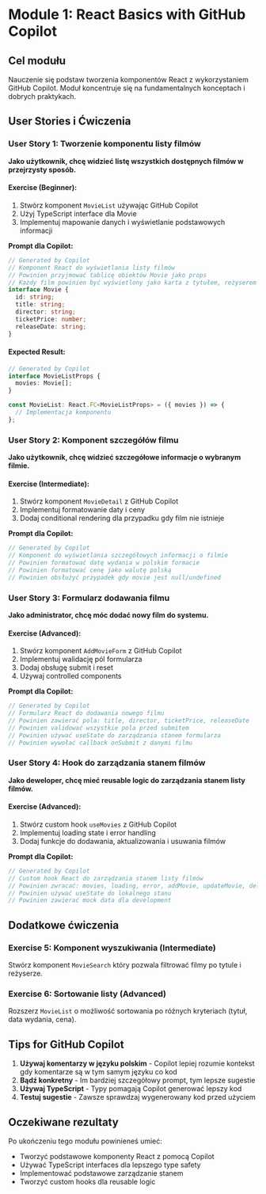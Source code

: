 # Module 1: React Basics with GitHub Copilot

## Cel modułu
Nauczenie się podstaw tworzenia komponentów React z wykorzystaniem GitHub Copilot. Moduł koncentruje się na fundamentalnych konceptach i dobrych praktykach.

## User Stories i Ćwiczenia

### User Story 1: Tworzenie komponentu listy filmów
**Jako użytkownik, chcę widzieć listę wszystkich dostępnych filmów w przejrzysty sposób.**

#### Exercise (Beginner):
1. Stwórz komponent `MovieList` używając GitHub Copilot
2. Użyj TypeScript interface dla Movie
3. Implementuj mapowanie danych i wyświetlanie podstawowych informacji

**Prompt dla Copilot:**
```typescript
// Generated by Copilot
// Komponent React do wyświetlania listy filmów
// Powinien przyjmować tablicę obiektów Movie jako props
// Każdy film powinien być wyświetlony jako karta z tytułem, reżyserem i ceną
interface Movie {
  id: string;
  title: string;
  director: string;
  ticketPrice: number;
  releaseDate: string;
}
```

#### Expected Result:
```typescript
// Generated by Copilot
interface MovieListProps {
  movies: Movie[];
}

const MovieList: React.FC<MovieListProps> = ({ movies }) => {
  // Implementacja komponentu
};
```

### User Story 2: Komponent szczegółów filmu
**Jako użytkownik, chcę widzieć szczegółowe informacje o wybranym filmie.**

#### Exercise (Intermediate):
1. Stwórz komponent `MovieDetail` z GitHub Copilot
2. Implementuj formatowanie daty i ceny
3. Dodaj conditional rendering dla przypadku gdy film nie istnieje

**Prompt dla Copilot:**
```typescript
// Generated by Copilot
// Komponent do wyświetlania szczegółowych informacji o filmie
// Powinien formatować datę wydania w polskim formacie
// Powinien formatować cenę jako walutę polską
// Powinien obsłużyć przypadek gdy movie jest null/undefined
```

### User Story 3: Formularz dodawania filmu
**Jako administrator, chcę móc dodać nowy film do systemu.**

#### Exercise (Advanced):
1. Stwórz komponent `AddMovieForm` z GitHub Copilot
2. Implementuj walidację pól formularza
3. Dodaj obsługę submit i reset
4. Używaj controlled components

**Prompt dla Copilot:**
```typescript
// Generated by Copilot
// Formularz React do dodawania nowego filmu
// Powinien zawierać pola: title, director, ticketPrice, releaseDate
// Powinien validować wszystkie pola przed submitem
// Powinien używać useState do zarządzania stanem formularza
// Powinien wywołać callback onSubmit z danymi filmu
```

### User Story 4: Hook do zarządzania stanem filmów
**Jako deweloper, chcę mieć reusable logic do zarządzania stanem listy filmów.**

#### Exercise (Advanced):
1. Stwórz custom hook `useMovies` z GitHub Copilot
2. Implementuj loading state i error handling
3. Dodaj funkcje do dodawania, aktualizowania i usuwania filmów

**Prompt dla Copilot:**
```typescript
// Generated by Copilot
// Custom hook React do zarządzania stanem listy filmów
// Powinien zwracać: movies, loading, error, addMovie, updateMovie, deleteMovie
// Powinien używać useState do lokalnego stanu
// Powinien zawierać mock data dla development
```

## Dodatkowe ćwiczenia

### Exercise 5: Komponent wyszukiwania (Intermediate)
Stwórz komponent `MovieSearch` który pozwala filtrować filmy po tytule i reżyserze.

### Exercise 6: Sortowanie listy (Advanced)
Rozszerz `MovieList` o możliwość sortowania po różnych kryteriach (tytuł, data wydania, cena).

## Tips for GitHub Copilot
1. **Używaj komentarzy w języku polskim** - Copilot lepiej rozumie kontekst gdy komentarze są w tym samym języku co kod
2. **Bądź konkretny** - Im bardziej szczegółowy prompt, tym lepsze sugestie
3. **Używaj TypeScript** - Typy pomagają Copilot generować lepszy kod
4. **Testuj sugestie** - Zawsze sprawdzaj wygenerowany kod przed użyciem

## Oczekiwane rezultaty
Po ukończeniu tego modułu powinieneś umieć:
- Tworzyć podstawowe komponenty React z pomocą Copilot
- Używać TypeScript interfaces dla lepszego type safety
- Implementować podstawowe zarządzanie stanem
- Tworzyć custom hooks dla reusable logic
